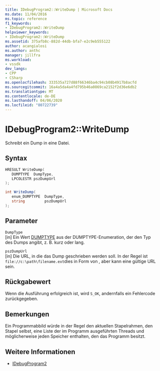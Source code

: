 ```yaml
---
title: IDebugProgram2::WriteDump | Microsoft Docs
ms.date: 11/04/2016
ms.topic: reference
f1_keywords:
- IDebugProgram2::WriteDump
helpviewer_keywords:
- IDebugProgram2::WriteDump
ms.assetid: 375afb8c-882d-44db-bfa7-e2c9eb555122
author: acangialosi
ms.author: anthc
manager: jillfra
ms.workload:
- vssdk
dev_langs:
- CPP
- CSharp
ms.openlocfilehash: 333535a727d88f66346ba4c94cb08b4917b8acfd
ms.sourcegitcommit: 16a4a5da4a4fd795b46a0869ca2152f2d36e6db2
ms.translationtype: MT
ms.contentlocale: de-DE
ms.lasthandoff: 04/06/2020
ms.locfileid: "80722739"
---
```

# <a name="idebugprogram2writedump"></a>IDebugProgram2::WriteDump
Schreibt ein Dump in eine Datei.

## <a name="syntax"></a>Syntax

```cpp
HRESULT WriteDump( 
   DUMPTYPE  DumpType,
   LPCOLESTR pszDumpUrl
);
```

```csharp
int WriteDump( 
   enum_DUMPTYPE  DumpType,
   string         pszDumpUrl
);
```

## <a name="parameters"></a>Parameter
`DumpType`\
[in] Ein Wert [DUMPTYPE](../../../extensibility/debugger/reference/dumptype.md) aus der DUMPTYPE-Enumeration, der den Typ des Dumps angibt, z. B. kurz oder lang.

`pszDumpUrl`\
[in] Die URL, in die das Dump geschrieben werden soll. In der Regel ist `file://c:\path\filename.ext`dies in Form von , aber kann eine gültige URL sein.

## <a name="return-value"></a>Rückgabewert
 Wenn die Ausführung erfolgreich ist, wird `S_OK`, andernfalls ein Fehlercode zurückgegeben.

## <a name="remarks"></a>Bemerkungen
 Ein Programmabbild würde in der Regel den aktuellen Stapelrahmen, den Stapel selbst, eine Liste der im Programm ausgeführten Threads und möglicherweise jeden Speicher enthalten, den das Programm besitzt.

## <a name="see-also"></a>Weitere Informationen
- [IDebugProgram2](../../../extensibility/debugger/reference/idebugprogram2.md)

